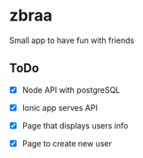 # zbraa

Small app to have fun with friends

## ToDo

- [x] Node API with postgreSQL
- [x] Ionic app serves API
- [x] Page that displays users info
- [x] Page to create new user


